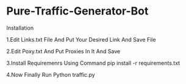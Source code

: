 # Pure-Traffic-Generator-Bot



Installation

1.Edit Links.txt File And Put Your Desired Link And Save File

2.Edit Poxy.txt And Put Proxies In It And Save 

3.Install Requiremenrs Using Command pip install -r requirements.txt

4.Now Finally Run Python traffic.py
